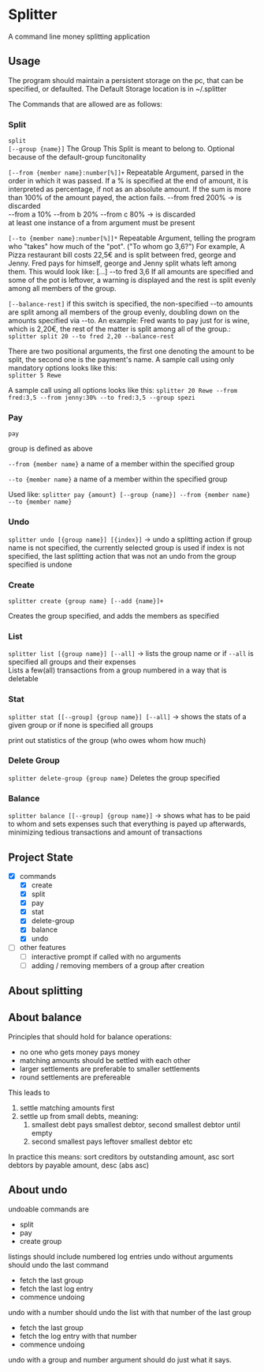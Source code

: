 # Splitter

A command line money splitting application

## Usage

The program should maintain a persistent storage on the pc, that can be specified, or defaulted.
The Default Storage location is in  ~/.splitter

The Commands that are allowed are as follows:

### Split

`split`  
`[--group {name}]` The Group This Split is meant to belong to. Optional because of the default-group funcitonality

`[--from {member name}:number[%]]+` Repeatable Argument, parsed in the order in which it was passed.
If a % is specified at the end of amount, it is interpreted as percentage, if not as an absolute amount.
If the sum is more than 100% of the amount payed, the action fails.
--from fred 200% -> is discarded  
--from a 10% --from b 20% --from c 80% -> is discarded  
at least one instance of a from argument must be present

`[--to {member name}:number[%]]*` Repeatable Argument, telling the program who "takes" how much of the "pot".
("To whom go 3,6?")
For example, A Pizza restaurant bill costs 22,5€ and is split between fred, george and Jenny.
Fred pays for himself, george and Jenny split whats left among them.
This would look like: [...] --to fred 3,6
If all amounts are specified and some of the pot is leftover, a warning is displayed and the rest is split evenly
among all members of the group.

`[--balance-rest]` if this switch is specified, the non-specified --to amounts are split among all members of the
group
evenly, doubling down on the amounts specified via --to.
An example: Fred wants to pay just for is wine, which is 2,20€, the rest of the matter is split among all of the
group.:  
`splitter split 20 --to fred 2,20 --balance-rest`

There are two positional arguments, the first one denoting the amount to be split, the second one is the payment's name.
A sample call using only mandatory options looks like this:  
`splitter 5 Rewe`

A sample call using all options looks like this:
`splitter 20 Rewe --from fred:3,5 --from jenny:30% --to fred:3,5 --group spezi`

### Pay

`pay`

group is defined as above

`--from {member name}` a name of a member within the specified group

`--to {member name}` a name of a member within the specified group

Used like:
`splitter pay {amount} [--group {name}] --from {member name} --to {member name}`

### Undo

`splitter undo [{group name}] [{index}]` -> undo a splitting action if group name is not specified, the currently
selected group is used if index is not specified, the last splitting action that was not an undo from the group
specified is undone

### Create

`splitter create {group name} [--add {name}]+`

Creates the group specified, and adds the members as specified

### List

`splitter list [{group name}] [--all]` -> lists the group name or if `--all` is specified all groups and their
expenses  
Lists a few(all) transactions from a group numbered in a way that is deletable

### Stat

`splitter stat [[--group] {group name}] [--all]` -> shows the stats of a given group or if none is specified all groups

print out statistics of the group (who owes whom how much)

### Delete Group

`splitter delete-group {group name}`
Deletes the group specified

### Balance

`splitter balance [[--group] {group name}]` ->
shows what has to be paid to whom and sets expenses such that everything
is payed up afterwards, minimizing tedious transactions and amount of transactions

## Project State

- [x] commands
    - [x] create
    - [x] split
    - [x] pay
    - [x] stat
    - [x] delete-group
    - [x] balance
    - [x] undo
- [ ] other features
    - [ ] interactive prompt if called with no arguments
    - [ ] adding / removing members of a group after creation

## About splitting

## About balance

Principles that should hold for balance operations:

- no one who gets money pays money
- matching amounts should be settled with each other
- larger settlements are preferable to smaller settlements
- round settlements are prefereable

This leads to

1. settle matching amounts first
2. settle up from small debts, meaning:
    1. smallest debt pays smallest debtor, second smallest debtor until empty
    2. second smallest pays leftover smallest debtor etc

In practice this means:
sort creditors by outstanding amount, asc
sort debtors by payable amount, desc (abs asc)

## About undo
undoable commands are
- split
- pay
- create group

listings should include numbered log entries
undo without arguments should undo the last command

- fetch the last group
- fetch the last log entry
- commence undoing

undo with a number should undo the list with that number of the last group

- fetch the last group
- fetch the log entry with that number
- commence undoing

undo with a group and number argument should do just what it says.